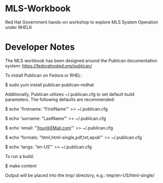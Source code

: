 MLS-Workbook
============

Red Hat Government hands-on workshop to explore MLS System Operation under RHEL6


Developer Notes
============
The MLS workbook has been designed around the Publican documentation system:
https://fedorahosted.org/publican/

To install Publican on Fedora or RHEL:

$ sudo yum install publican publican-redhat


Additionally, Publican utilizes ~/.publican.cfg to set default build parameters. The following
defaults are recommended:

$ echo 'firstname: "FirstName"' >> ~/.publican.cfg

$ echo 'surname: "LastName"' >> ~/.publican.cfg

$ echo 'email: "Your@EMail.com"' >> ~/.publican.cfg

$ echo 'formats: "html,html-single,pdf,txt,epub"' >> ~/.publican.cfg

$ echo 'langs: "en-US"' >> ~/.publican.cfg


To run a build:

$ make content

Output will be placed into the tmp/ directory, e.g.:
tmp/en-US/html-single/
